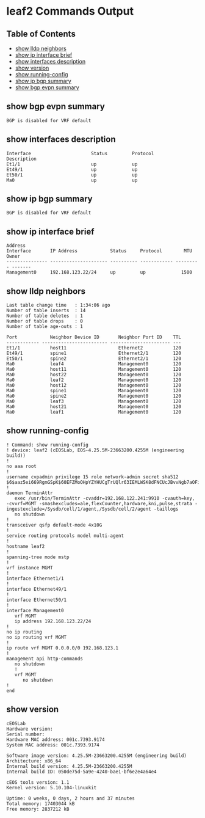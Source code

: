 # leaf2 Commands Output

## Table of Contents

- [show lldp neighbors](#show-lldp-neighbors)
- [show ip interface brief](#show-ip-interface-brief)
- [show interfaces description](#show-interfaces-description)
- [show version](#show-version)
- [show running-config](#show-running-config)
- [show ip bgp summary](#show-ip-bgp-summary)
- [show bgp evpn summary](#show-bgp-evpn-summary)
## show bgp evpn summary

```
BGP is disabled for VRF default
```
## show interfaces description

```
Interface                      Status         Protocol           Description
Et1/1                          up             up                 
Et49/1                         up             up                 
Et50/1                         up             up                 
Ma0                            up             up
```
## show ip bgp summary

```
BGP is disabled for VRF default
```
## show ip interface brief

```
Address 
Interface       IP Address            Status     Protocol        MTU    Owner   
--------------- --------------------- ---------- ------------ --------- ------- 
Management0     192.168.123.22/24     up         up             1500
```
## show lldp neighbors

```
Last table change time   : 1:34:06 ago
Number of table inserts  : 14
Number of table deletes  : 1
Number of table drops    : 0
Number of table age-outs : 1

Port            Neighbor Device ID       Neighbor Port ID    TTL 
------------ ------------------------ ---------------------- --- 
Et1/1           host11                   Ethernet2           120 
Et49/1          spine1                   Ethernet2/1         120 
Et50/1          spine2                   Ethernet2/1         120 
Ma0             leaf4                    Management0         120 
Ma0             host11                   Management0         120 
Ma0             host22                   Management0         120 
Ma0             leaf2                    Management0         120 
Ma0             host12                   Management0         120 
Ma0             spine1                   Management0         120 
Ma0             spine2                   Management0         120 
Ma0             leaf3                    Management0         120 
Ma0             host21                   Management0         120 
Ma0             leaf1                    Management0         120
```
## show running-config

```
! Command: show running-config
! device: leaf2 (cEOSLab, EOS-4.25.5M-23663200.4255M (engineering build))
!
no aaa root
!
username cvpadmin privilege 15 role network-admin secret sha512 $6$aaz5ei669RgmGSpK$60EFZMoOHpYZYHUCgTrUQlr63IEMLWSK8dFNCUcJBvvNgb7aOFiVY13NbJuBttUIYwlDKnLJGy4zmWDck6tyA1
!
daemon TerminAttr
   exec /usr/bin/TerminAttr -cvaddr=192.168.122.241:9910 -cvauth=key, -cvvrf=MGMT -smashexcludes=ale,flexCounter,hardware,kni,pulse,strata -ingestexclude=/Sysdb/cell/1/agent,/Sysdb/cell/2/agent -taillogs
   no shutdown
!
transceiver qsfp default-mode 4x10G
!
service routing protocols model multi-agent
!
hostname leaf2
!
spanning-tree mode mstp
!
vrf instance MGMT
!
interface Ethernet1/1
!
interface Ethernet49/1
!
interface Ethernet50/1
!
interface Management0
   vrf MGMT
   ip address 192.168.123.22/24
!
no ip routing
no ip routing vrf MGMT
!
ip route vrf MGMT 0.0.0.0/0 192.168.123.1
!
management api http-commands
   no shutdown
   !
   vrf MGMT
      no shutdown
!
end
```
## show version

```
cEOSLab
Hardware version: 
Serial number: 
Hardware MAC address: 001c.7393.9174
System MAC address: 001c.7393.9174

Software image version: 4.25.5M-23663200.4255M (engineering build)
Architecture: x86_64
Internal build version: 4.25.5M-23663200.4255M
Internal build ID: 050de75d-5a9e-4240-bae1-bf6e2e4a64e4

cEOS tools version: 1.1
Kernel version: 5.10.104-linuxkit

Uptime: 0 weeks, 0 days, 2 hours and 37 minutes
Total memory: 17403044 kB
Free memory: 2837212 kB
```
